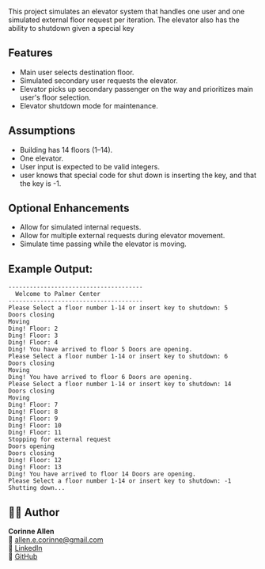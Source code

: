 This project simulates an elevator system that handles one user and one simulated external floor request per iteration. 
The elevator also has the ability to shutdown given a special key

## Features
- Main user selects destination floor.
- Simulated secondary user requests the elevator.
- Elevator picks up secondary passenger on the way and prioritizes main user's floor selection.
- Elevator shutdown mode for maintenance.

## Assumptions
- Building has 14 floors (1–14).
- One elevator.
- User input is expected to be valid integers.
- user knows that special code for shut down is inserting the key, and that the key is -1.

## Optional Enhancements
- Allow for simulated internal requests.
- Allow for multiple external requests during elevator movement.
- Simulate time passing while the elevator is moving.

## Example Output:
```
--------------------------------------
  Welcome to Palmer Center
--------------------------------------
Please Select a floor number 1-14 or insert key to shutdown: 5
Doors closing
Moving
Ding! Floor: 2
Ding! Floor: 3
Ding! Floor: 4
Ding! You have arrived to floor 5 Doors are opening.
Please Select a floor number 1-14 or insert key to shutdown: 6
Doors closing
Moving
Ding! You have arrived to floor 6 Doors are opening.
Please Select a floor number 1-14 or insert key to shutdown: 14
Doors closing
Moving
Ding! Floor: 7
Ding! Floor: 8
Ding! Floor: 9
Ding! Floor: 10
Ding! Floor: 11
Stopping for external request
Doors opening
Doors closing
Ding! Floor: 12
Ding! Floor: 13
Ding! You have arrived to floor 14 Doors are opening.
Please Select a floor number 1-14 or insert key to shutdown: -1
Shutting down...
```
## 🧑‍💻 Author
**Corinne Allen**  
📧 [allen.e.corinne@gmail.com](mailto:allen.e.corinne@gmail.com)  
💼 [LinkedIn](https://www.linkedin.com/in/ceallen/)  
🐙 [GitHub](https://github.com/RinAllen18)

